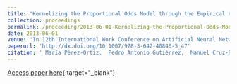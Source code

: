 ```yaml
---
title: "Kernelizing the Proportional Odds Model through the Empirical Kernel Mapping"
collection: proceedings
permalink: /proceeding/2013-06-01-Kernelizing-the-Proportional-Odds-Model-through-the-Empirical-Kernel-Mapping
date: 2013-06-01
venue: 'In 12th International Work Conference on Artificial Neural Networks (IWANN2013)'
paperurl: 'http://dx.doi.org/10.1007/978-3-642-40846-5_47'
citation: ' María Pérez-Ortiz,  Pedro Antonio Gutiérrez,  Manuel Cruz-Ramírez,  Javier Sánchez-Monedero,  César Hervás-Martínez, &quot;Kernelizing the Proportional Odds Model through the Empirical Kernel Mapping.&quot; In 12th International Work Conference on Artificial Neural Networks (IWANN2013), Lecture Notes on Computer Science (LNCS), Vol.7902, 2013, Tenerife, Spain, pp.270-280.'
---
```

[Access paper here](http://dx.doi.org/10.1007/978-3-642-40846-5_47){:target="_blank"}
